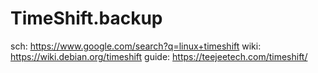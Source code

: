 # TimeShift.backup
sch: https://www.google.com/search?q=linux+timeshift wiki: https://wiki.debian.org/timeshift guide: https://teejeetech.com/timeshift/
